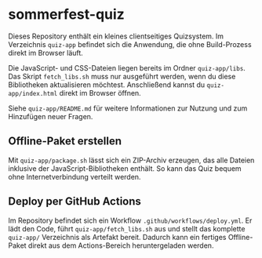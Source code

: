 # sommerfest-quiz

Dieses Repository enthält ein kleines clientseitiges Quizsystem. Im Verzeichnis `quiz-app` befindet sich die Anwendung, die ohne Build-Prozess direkt im Browser läuft.

Die JavaScript- und CSS-Dateien liegen bereits im Ordner `quiz-app/libs`. Das
Skript `fetch_libs.sh` muss nur ausgeführt werden, wenn du diese Bibliotheken
aktualisieren möchtest. Anschließend kannst du `quiz-app/index.html` direkt im
Browser öffnen.

Siehe `quiz-app/README.md` für weitere Informationen zur Nutzung und zum Hinzufügen neuer Fragen.

## Offline-Paket erstellen

Mit `quiz-app/package.sh` lässt sich ein ZIP-Archiv erzeugen, das alle Dateien
inklusive der JavaScript-Bibliotheken enthält. So kann das Quiz bequem ohne
Internetverbindung verteilt werden.

## Deploy per GitHub Actions

Im Repository befindet sich ein Workflow `.github/workflows/deploy.yml`. Er lädt den Code, führt `quiz-app/fetch_libs.sh` aus und stellt das komplette `quiz-app/` Verzeichnis als Artefakt bereit. Dadurch kann ein fertiges Offline-Paket direkt aus dem Actions-Bereich heruntergeladen werden.

